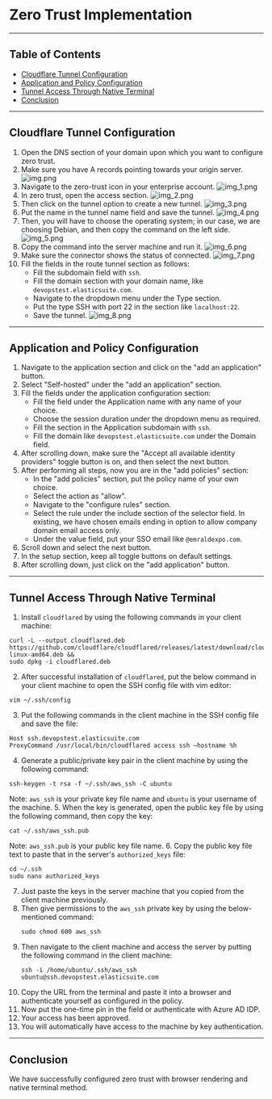 # Zero Trust Implementation

---

## Table of Contents

- [Cloudflare Tunnel Configuration](#cloudflare-tunnel-configuration)
- [Application and Policy Configuration](#application-and-policy-configuration)
- [Tunnel Access Through Native Terminal](#tunnel-access-through-native-terminal)
- [Conclusion](#conclusion)

---

## Cloudflare Tunnel Configuration

1. Open the DNS section of your domain upon which you want to configure zero trust.
2. Make sure you have A records pointing towards your origin server.
![img.png](img.png)
3. Navigate to the zero-trust icon in your enterprise account.
![img_1.png](img_1.png)
4. In zero trust, open the access section.
![img_2.png](img_2.png)
5. Then click on the tunnel option to create a new tunnel.
![img_3.png](img_3.png)
6. Put the name in the tunnel name field and save the tunnel.
![img_4.png](img_4.png)
7. Then, you will have to choose the operating system; in our case, we are choosing Debian, and then copy the command on
   the left side.
![img_5.png](img_5.png)
8. Copy the command into the server machine and run it.
![img_6.png](img_6.png)
9. Make sure the connector shows the status of connected.
![img_7.png](img_7.png)
10. Fill the fields in the route tunnel section as follows:
    - Fill the subdomain field with `ssh`.
    - Fill the domain section with your domain name, like `devopstest.elasticsuite.com`.
    - Navigate to the dropdown menu under the Type section.
    - Put the type SSH with port 22 in the section like `localhost:22`. 
    - Save the tunnel.
    ![img_8.png](img_8.png)
---

## Application and Policy Configuration

1. Navigate to the application section and click on the "add an application" button.
2. Select "Self-hosted" under the "add an application" section.
3. Fill the fields under the application configuration section:
    - Fill the field under the Application name with any name of your choice.
    - Choose the session duration under the dropdown menu as required.
    - Fill the section in the Application subdomain with `ssh`.
    - Fill the domain like `devopstest.elasticsuite.com` under the Domain field.
4. After scrolling down, make sure the "Accept all available identity providers" toggle button is on, and then select
   the next button.
5. After performing all steps, now you are in the "add policies" section:
    - In the "add policies" section, put the policy name of your own choice.
    - Select the action as "allow".
    - Navigate to the "configure rules" section.
    - Select the rule under the include section of the selector field. In existing, we have chosen emails ending in
      option to allow company domain email access only.
    - Under the value field, put your SSO email like `@emraldexpo.com`.
6. Scroll down and select the next button.
7. In the setup section, keep all toggle buttons on default settings.
8. After scrolling down, just click on the "add application" button.

---

## Tunnel Access Through Native Terminal

1. Install `cloudflared` by using the following commands in your client machine:

```
curl -L --output cloudflared.deb https://github.com/cloudflare/cloudflared/releases/latest/download/cloudflared-linux-amd64.deb &&  
sudo dpkg -i cloudflared.deb
   ```

2. After successful installation of `cloudflared`, put the below command in your client machine to open the SSH config
   file with vim editor:

```
vim ~/.ssh/config
   ```

3. Put the following commands in the client machine in the SSH config file and save the file:
```
Host ssh.devopstest.elasticsuite.com
ProxyCommand /usr/local/bin/cloudflared access ssh –hostname %h
   ```
4. Generate a public/private key pair in the client machine by using the following command:
```
ssh-keygen -t rsa -f ~/.ssh/aws_ssh -C ubuntu
```
   Note: `aws_ssh` is your private key file name and `ubuntu` is your username of the machine.
5. When the key is generated, open the public key file by using the following command, then copy the key:
```
cat ~/.ssh/aws_ssh.pub
```
Note: `aws_ssh.pub` is your public key file name.
6. Copy the public key file text to paste that in the server's `authorized_keys` file:
```
cd ~/.ssh
sudo nano authorized_keys
   ```
7. Just paste the keys in the server machine that you copied from the client machine previously.
8. Then give permissions to the `aws_ssh` private key by using the below-mentioned command:
    ```
    sudo chmod 600 aws_ssh
    ```
9. Then navigate to the client machine and access the server by putting the following command in the client machine:
   ```
   ssh -i /home/ubuntu/.ssh/aws_ssh ubuntu@ssh.devopstest.elasticsuite.com
    ```
10. Copy the URL from the terminal and paste it into a browser and authenticate yourself as configured in the policy.
11. Now put the one-time pin in the field or authenticate with Azure AD IDP.
12. Your access has been approved.
13. You will automatically have access to the machine by key authentication.

---

## Conclusion
We have successfully configured zero trust with browser rendering and native terminal method.

